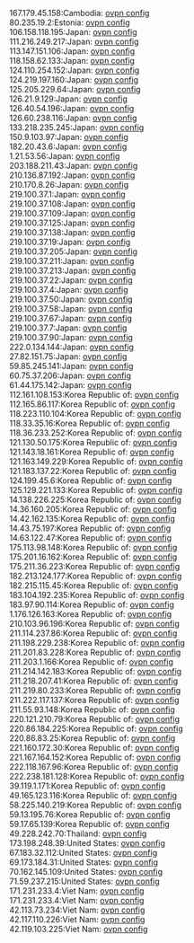 167.179.45.158:Cambodia: [ovpn config](vpn/167_179_45_158.ovpn)  
80.235.19.2:Estonia: [ovpn config](vpn/80_235_19_2.ovpn)  
106.158.118.195:Japan: [ovpn config](vpn/106_158_118_195.ovpn)  
111.216.249.217:Japan: [ovpn config](vpn/111_216_249_217.ovpn)  
113.147.151.106:Japan: [ovpn config](vpn/113_147_151_106.ovpn)  
118.158.62.133:Japan: [ovpn config](vpn/118_158_62_133.ovpn)  
124.110.254.152:Japan: [ovpn config](vpn/124_110_254_152.ovpn)  
124.219.197.160:Japan: [ovpn config](vpn/124_219_197_160.ovpn)  
125.205.229.64:Japan: [ovpn config](vpn/125_205_229_64.ovpn)  
126.21.9.129:Japan: [ovpn config](vpn/126_21_9_129.ovpn)  
126.40.54.196:Japan: [ovpn config](vpn/126_40_54_196.ovpn)  
126.60.238.116:Japan: [ovpn config](vpn/126_60_238_116.ovpn)  
133.218.235.245:Japan: [ovpn config](vpn/133_218_235_245.ovpn)  
150.9.103.97:Japan: [ovpn config](vpn/150_9_103_97.ovpn)  
182.20.43.6:Japan: [ovpn config](vpn/182_20_43_6.ovpn)  
1.21.53.56:Japan: [ovpn config](vpn/1_21_53_56.ovpn)  
203.188.211.43:Japan: [ovpn config](vpn/203_188_211_43.ovpn)  
210.136.87.192:Japan: [ovpn config](vpn/210_136_87_192.ovpn)  
210.170.8.26:Japan: [ovpn config](vpn/210_170_8_26.ovpn)  
219.100.37.1:Japan: [ovpn config](vpn/219_100_37_1.ovpn)  
219.100.37.108:Japan: [ovpn config](vpn/219_100_37_108.ovpn)  
219.100.37.109:Japan: [ovpn config](vpn/219_100_37_109.ovpn)  
219.100.37.125:Japan: [ovpn config](vpn/219_100_37_125.ovpn)  
219.100.37.138:Japan: [ovpn config](vpn/219_100_37_138.ovpn)  
219.100.37.19:Japan: [ovpn config](vpn/219_100_37_19.ovpn)  
219.100.37.205:Japan: [ovpn config](vpn/219_100_37_205.ovpn)  
219.100.37.211:Japan: [ovpn config](vpn/219_100_37_211.ovpn)  
219.100.37.213:Japan: [ovpn config](vpn/219_100_37_213.ovpn)  
219.100.37.22:Japan: [ovpn config](vpn/219_100_37_22.ovpn)  
219.100.37.4:Japan: [ovpn config](vpn/219_100_37_4.ovpn)  
219.100.37.50:Japan: [ovpn config](vpn/219_100_37_50.ovpn)  
219.100.37.58:Japan: [ovpn config](vpn/219_100_37_58.ovpn)  
219.100.37.67:Japan: [ovpn config](vpn/219_100_37_67.ovpn)  
219.100.37.7:Japan: [ovpn config](vpn/219_100_37_7.ovpn)  
219.100.37.90:Japan: [ovpn config](vpn/219_100_37_90.ovpn)  
222.0.134.144:Japan: [ovpn config](vpn/222_0_134_144.ovpn)  
27.82.151.75:Japan: [ovpn config](vpn/27_82_151_75.ovpn)  
59.85.245.141:Japan: [ovpn config](vpn/59_85_245_141.ovpn)  
60.75.37.206:Japan: [ovpn config](vpn/60_75_37_206.ovpn)  
61.44.175.142:Japan: [ovpn config](vpn/61_44_175_142.ovpn)  
112.161.108.153:Korea Republic of: [ovpn config](vpn/112_161_108_153.ovpn)  
112.165.86.117:Korea Republic of: [ovpn config](vpn/112_165_86_117.ovpn)  
118.223.110.104:Korea Republic of: [ovpn config](vpn/118_223_110_104.ovpn)  
118.33.35.16:Korea Republic of: [ovpn config](vpn/118_33_35_16.ovpn)  
118.36.233.252:Korea Republic of: [ovpn config](vpn/118_36_233_252.ovpn)  
121.130.50.175:Korea Republic of: [ovpn config](vpn/121_130_50_175.ovpn)  
121.143.18.161:Korea Republic of: [ovpn config](vpn/121_143_18_161.ovpn)  
121.163.149.229:Korea Republic of: [ovpn config](vpn/121_163_149_229.ovpn)  
121.183.137.22:Korea Republic of: [ovpn config](vpn/121_183_137_22.ovpn)  
124.199.45.6:Korea Republic of: [ovpn config](vpn/124_199_45_6.ovpn)  
125.129.221.133:Korea Republic of: [ovpn config](vpn/125_129_221_133.ovpn)  
14.138.226.225:Korea Republic of: [ovpn config](vpn/14_138_226_225.ovpn)  
14.36.160.205:Korea Republic of: [ovpn config](vpn/14_36_160_205.ovpn)  
14.42.162.135:Korea Republic of: [ovpn config](vpn/14_42_162_135.ovpn)  
14.43.75.197:Korea Republic of: [ovpn config](vpn/14_43_75_197.ovpn)  
14.63.122.47:Korea Republic of: [ovpn config](vpn/14_63_122_47.ovpn)  
175.113.98.148:Korea Republic of: [ovpn config](vpn/175_113_98_148.ovpn)  
175.201.16.162:Korea Republic of: [ovpn config](vpn/175_201_16_162.ovpn)  
175.211.36.223:Korea Republic of: [ovpn config](vpn/175_211_36_223.ovpn)  
182.213.124.177:Korea Republic of: [ovpn config](vpn/182_213_124_177.ovpn)  
182.215.115.45:Korea Republic of: [ovpn config](vpn/182_215_115_45.ovpn)  
183.104.192.235:Korea Republic of: [ovpn config](vpn/183_104_192_235.ovpn)  
183.97.90.114:Korea Republic of: [ovpn config](vpn/183_97_90_114.ovpn)  
1.176.126.163:Korea Republic of: [ovpn config](vpn/1_176_126_163.ovpn)  
210.103.96.196:Korea Republic of: [ovpn config](vpn/210_103_96_196.ovpn)  
211.114.237.86:Korea Republic of: [ovpn config](vpn/211_114_237_86.ovpn)  
211.198.229.238:Korea Republic of: [ovpn config](vpn/211_198_229_238.ovpn)  
211.201.83.228:Korea Republic of: [ovpn config](vpn/211_201_83_228.ovpn)  
211.203.1.166:Korea Republic of: [ovpn config](vpn/211_203_1_166.ovpn)  
211.214.142.183:Korea Republic of: [ovpn config](vpn/211_214_142_183.ovpn)  
211.218.207.41:Korea Republic of: [ovpn config](vpn/211_218_207_41.ovpn)  
211.219.80.233:Korea Republic of: [ovpn config](vpn/211_219_80_233.ovpn)  
211.222.117.137:Korea Republic of: [ovpn config](vpn/211_222_117_137.ovpn)  
211.55.93.148:Korea Republic of: [ovpn config](vpn/211_55_93_148.ovpn)  
220.121.210.79:Korea Republic of: [ovpn config](vpn/220_121_210_79.ovpn)  
220.86.184.225:Korea Republic of: [ovpn config](vpn/220_86_184_225.ovpn)  
220.86.83.25:Korea Republic of: [ovpn config](vpn/220_86_83_25.ovpn)  
221.160.172.30:Korea Republic of: [ovpn config](vpn/221_160_172_30.ovpn)  
221.167.164.152:Korea Republic of: [ovpn config](vpn/221_167_164_152.ovpn)  
222.118.167.96:Korea Republic of: [ovpn config](vpn/222_118_167_96.ovpn)  
222.238.181.128:Korea Republic of: [ovpn config](vpn/222_238_181_128.ovpn)  
39.119.1.171:Korea Republic of: [ovpn config](vpn/39_119_1_171.ovpn)  
49.165.123.116:Korea Republic of: [ovpn config](vpn/49_165_123_116.ovpn)  
58.225.140.219:Korea Republic of: [ovpn config](vpn/58_225_140_219.ovpn)  
59.13.195.76:Korea Republic of: [ovpn config](vpn/59_13_195_76.ovpn)  
59.17.65.139:Korea Republic of: [ovpn config](vpn/59_17_65_139.ovpn)  
49.228.242.70:Thailand: [ovpn config](vpn/49_228_242_70.ovpn)  
173.198.248.39:United States: [ovpn config](vpn/173_198_248_39.ovpn)  
67.183.32.112:United States: [ovpn config](vpn/67_183_32_112.ovpn)  
69.173.184.31:United States: [ovpn config](vpn/69_173_184_31.ovpn)  
70.162.145.109:United States: [ovpn config](vpn/70_162_145_109.ovpn)  
71.59.237.215:United States: [ovpn config](vpn/71_59_237_215.ovpn)  
171.231.233.4:Viet Nam: [ovpn config](vpn/171_231_233_4.ovpn)  
171.231.233.4:Viet Nam: [ovpn config](vpn/171_231_233_4.ovpn)  
42.113.73.234:Viet Nam: [ovpn config](vpn/42_113_73_234.ovpn)  
42.117.110.226:Viet Nam: [ovpn config](vpn/42_117_110_226.ovpn)  
42.119.103.225:Viet Nam: [ovpn config](vpn/42_119_103_225.ovpn)  
